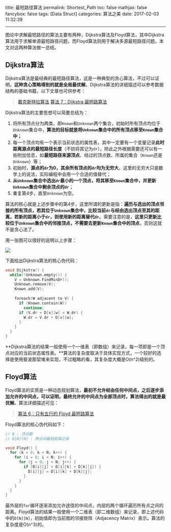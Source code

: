 title: 最短路径算法
permalink: Shortest_Path
toc: false
mathjax: false
fancybox: false
tags: [Data Struct]
categories: 算法之美
date: 2017-02-03 11:32:39

---

图论中求解最短路径的算法主要有两种，Dijkstra算法及Floyd算法，其中Dijkstra算法用于求解单源最短路径问题，而Floyd算法则用于解决多源最短路径问题。本文对这两种算法做一总结。

<!--more-->

## Dijkstra算法

Dijkstra算法是最经典的最短路径算法，这是一种典型的贪心算法，不过可以证明，**这种贪心策略得到的就是全局最优解**。Dijkstra算法的详细描述可以参考数据结构的基础书籍，以下文章也可供参考：

> [戴克斯特拉算法](https://zh.wikipedia.org/wiki/%E6%88%B4%E5%85%8B%E6%96%AF%E7%89%B9%E6%8B%89%E7%AE%97%E6%B3%95)
> [算法 7：Dijkstra 最短路算法](http://wiki.jikexueyuan.com/project/easy-learn-algorithm/dijkstra.html)

Dijkstra算法的主要思想可以简要总结为：

1. 将所有顶点分为两类，即`Known`和`Unknown`两个集合，初始时所有顶点均位于`Unknown`集合中，**算法的目标就是将`Unknown`集合中的所有顶点移至`Known`集合中；**
2. 每一个顶点均有一个表示当前状态的属性表，其中一定要有一个变量记录**此时距离源点的最短路径长度**（不妨将其记为`dr`），除此之外根据需要还可以有一些附加信息，如**最短路径来源顶点**、经过的顶点数、所属的集合（`Known`还是`Unknown`）等；
3. 初始时，**源点的`dr`为0，其余所有顶点的`dr`均为无穷大**，这里的无穷大只是数学上的说法，实际编程中会用一个合适的值替代；
4. **从`Unknown`集合中选出`dr`最小的一个顶点，将其移至`Known`集合中，并更新`Unknown`集合中剩余顶点的`dr`**；
5. 重复第4步，直至`Unknown`为空。

算法的核心就是上述步骤中的第4步，这里所谓的更新是指：**遍历与选出的顶点邻接的所有顶点，若其位于`Unknown`集合中，比较当前`dr`与经由选出顶点至其的距离，若新的距离小于`dr`，则使用新的距离替代`dr`**。需要注意的是，**这里只更新比较位于`Unknown`集合中的邻接顶点，不需要去更新`Known`集合中的顶点**，否则这就不是贪心法了。

用一张图可以很好的说明以上步骤：

![](https://gmf.shengnengjin.cn/Dijkstra_Animation.gif)

下面给出Dijkstra算法的核心伪代码：

``` cpp
void Dijkstra() {
  while(!Unknown.empty()) {
    V = Unknown.FindMinDr();
    Unknown.remove(V);
    Known.add(V);
    
    foreach(W adjacent to V) {
      if (Known.contain(W))
        continue;
      if (V.dr + D[v][w] < W.dr) {
        W.dr = V.dr + D[v][w];
      }
    }
  }
}
```

**Dijkstra算法的结果一般使用一个一维表（即数组）来记录，每一项即是一个顶点对应的当前状态属性表。**算法的复杂度取决于具体实现方式，一个较好的选择是使用斐波那契堆来实现，不过粗略的看，其复杂度大概是O(n^2)级别的。

## Floyd算法

Floyd算法的实质是一种动态规划算法，**最初不允许经由任何中间点，之后逐步添加允许的中间点，可以证明，最终允许的中间点为全部顶点时，算法得出的就是最优解**。算法详细描述可见：

> [算法 6：只有五行的 Floyd 最短路算法](http://wiki.jikexueyuan.com/project/easy-learn-algorithm/floyd.html)

Floyd算法的核心伪代码如下：

```cpp
// N : 顶点数
// D[N][N] : 两点间最短距离记录

void Floyd() {
  for (k = 0; k < N; k++) {
    for (i = 0; i < N; i++) {
      for (j = 0; j < N; j++) {
        if (D[i][j] > D[i][k] + D[k][j]) {
          D[i][j] = D[i][k] + D[k][j];
        }
      }
    }
  }
}
```

最外层的`for`循环逐渐添加允许途径的中间点，内层的两个循环遍历所有点之间的距离。Floyd算法的结果一般使用一个二维表（即二维数组）来记录，即上述代码中的`D[N][N]`，初始值即为当前图的邻接矩阵（Adjacency Matrix）表示。算法的复杂度是O(n^3)的。





